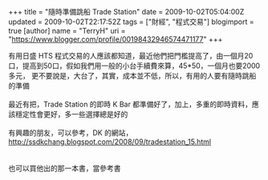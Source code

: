 +++
title = "隨時準備跳船 Trade Station"
date = 2009-10-02T05:04:00Z
updated = 2009-10-02T22:17:52Z
tags = ["財經", "程式交易"]
blogimport = true 
[author]
	name = "TerryH"
	uri = "https://www.blogger.com/profile/00198432946574471177"
+++

有用日盛 HTS 程式交易的人應該都知道，最近他們把門檻提高了，由一個月20口，提高到50口，假如我們用一般的小台手續費來算，45*50，一個月也要2000多元， 更不要說是，大台了，其實，成本並不低，所以，有用的人要有隨時跳船的準備<br /><br />最近有把，Trade Station 的即時 K Bar 都準備好了，加上，多重的即時資料，應該穩定性會更好，多一些選擇總是好的<br /><br />有興趣的朋友，可以參考，DK 的網站，<a href="http://ssdkchang.blogspot.com/2008/09/tradestation_15.html">http://ssdkchang.blogspot.com/2008/09/tradestation_15.html</a><br /><br /><br />也可以買他出的那一本書，當參考書

